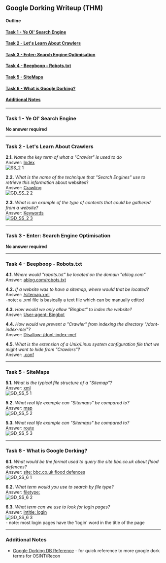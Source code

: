 ## Google Dorking Writeup (THM)

#### Outline

#### [Task 1 - Ye Ol' Search Engine](#Task1)
#### [Task 2 - Let's Learn About Crawlers](#Task2)
#### [Task 3 - Enter: Search Engine Optimisation](#Task3)
#### [Task 4 - Beepboop - Robots.txt](#Task4)
#### [Task 5 - SiteMaps](#Task5)
#### [Task 6 - What is Google Dorking?](#Task6)
#### [Additional Notes](#misc)
* * *

### <a id="Task1"></a>Task 1 - Ye Ol' Search Engine
**No answer required**

* * *
### <a id="Task2"></a>Task 2 - Let's Learn About Crawlers

**2.1.** _Name the key term of what a "Crawler" is used to do_  
Answer: <ins>Index</ins>  
![SS_2 1](https://user-images.githubusercontent.com/68154769/116773881-21d95780-aa8b-11eb-83bf-42534ae5346c.png)

**2.2.** _What is the name of the technique that "Search Engines" use to retrieve this information_ about websites?  
Answer: <ins>Crawling</ins>  
![GD_SS_2 2](https://user-images.githubusercontent.com/68154769/116774129-f7889980-aa8c-11eb-8f53-45d1120653a8.png)

**2.3.** _What is an example of the type of contents that could be gathered from a website?_  
Answer: <ins>Keywords<ins>  
![GD_SS_2 3](https://user-images.githubusercontent.com/68154769/116774027-15a1ca00-aa8c-11eb-861e-f57c1ca838b1.png)

* * *
### <a id="Task3"></a>Task 3 - Enter: Search Engine Optimisation
**No answer required**

* * *
### <a id="Task4"></a>Task 4 - Beepboop - Robots.txt

**4.1.** _Where would "robots.txt" be located on the domain "ablog.com"_  
Answer: <ins>ablog.com/robots.txt</ins>

**4.2.** _If a website was to have a sitemap, where would that be located?_  
Answer: <ins>/sitemap.xml</ins>  
\-note: a .xml file is basically a text file which can be manually edited

**4.3.** _How would we only allow "Bingbot" to index the website?_  
Answer: <ins>User-agent: Bingbot</ins>

**4.4.** _How would we prevent a "Crawler" from indexing the directory "/dont-index-me/"?_  
Answer: <ins>Disallow: /dont-index-me/</ins>

**4.5.** _What is the extension of a Unix/Linux system configuration file that we might want to hide from "Crawlers"?_  
Answer: <ins>.conf</ins>

* * *
### <a id="Task5"></a>Task 5 - SiteMaps

**5.1.** _What is the typical file structure of a "Sitemap"?_  
Answer: <ins>xml</ins>  
![GD_SS_5 1](https://user-images.githubusercontent.com/68154769/116790691-49aad880-aae8-11eb-8e5d-7cad43e58dd1.png)

**5.2.** _What real life example can "Sitemaps" be compared to?_  
Answer: <ins>map</ins>  
![GD_SS_5 2](https://user-images.githubusercontent.com/68154769/116790697-50395000-aae8-11eb-9161-74fb300a26dd.png)

**5.3.** _What real life example can "Sitemaps" be compared to?_  
Answer: <ins>route</ins>  
![GD_SS_5 3](https://user-images.githubusercontent.com/68154769/116790699-53344080-aae8-11eb-8fe8-4912d2524a4c.png)

* * *
### <a id="Task6"></a>Task 6 - What is Google Dorking?

**6.1.** _What would be the format used to query the site bbc.co.uk about flood defences?_  
Answer: <ins>site: bbc.co.uk flood defences</ins>  
![GD_SS_6 1](https://user-images.githubusercontent.com/68154769/116790710-60e9c600-aae8-11eb-9540-77e422c6cd93.png)

**6.2.** _What term would you use to search by file type?_  
Answer: <ins>filetype:</ins>  
![GD_SS_6 2](https://user-images.githubusercontent.com/68154769/116790714-63e4b680-aae8-11eb-9120-bdbc14caafcd.png)

**6.3.** _What term can we use to look for login pages?_  
Answer: <ins>intitle: login</ins>  
![GD_SS_6 3](https://user-images.githubusercontent.com/68154769/116790718-67783d80-aae8-11eb-8939-07f4aae66e61.png)  
\- note: most login pages have the 'login' word in the title of the page

* * *
### <a id="misc"></a>Additional Notes
- [Google Dorking DB Reference](https://www.exploit-db.com/google-hacking-database) - for quick reference to more google dork terms for OSINT/Recon

